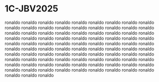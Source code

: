 # 1C-JBV2025
ronaldo ronaldo ronaldo ronaldo ronaldo ronaldo ronaldo ronaldo ronaldo ronaldo ronaldo ronaldo ronaldo ronaldo ronaldo ronaldo ronaldo ronaldo ronaldo ronaldo ronaldo ronaldo ronaldo ronaldo ronaldo ronaldo ronaldo ronaldo ronaldo ronaldo ronaldo ronaldo ronaldo ronaldo ronaldo ronaldo ronaldo ronaldo ronaldo ronaldo ronaldo ronaldo ronaldo ronaldo ronaldo ronaldo ronaldo ronaldo ronaldo ronaldo ronaldo ronaldo ronaldo ronaldo ronaldo ronaldo ronaldo ronaldo ronaldo ronaldo ronaldo ronaldo ronaldo ronaldo ronaldo ronaldo ronaldo ronaldo ronaldo ronaldo ronaldo ronaldo ronaldo ronaldo ronaldo ronaldo ronaldo ronaldo ronaldo ronaldo ronaldo ronaldo ronaldo ronaldo ronaldo ronaldo ronaldo ronaldo ronaldo ronaldo ronaldo ronaldo ronaldo 
